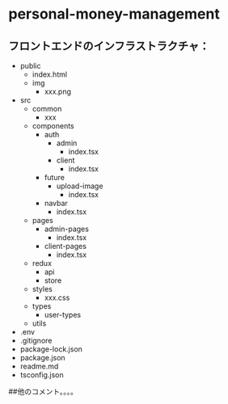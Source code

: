 # personal-money-management

## フロントエンドのインフラストラクチャ：
* public  
  * index.html  
  * img  
    * xxx.png  
* src  
  * common  
    * xxx  
  * components  
    * auth  
      * admin  
        * index.tsx  
      * client  
        * index.tsx  
    * future  
      * upload-image  
        * index.tsx  
    * navbar  
      * index.tsx  
  * pages  
    * admin-pages  
      * index.tsx  
    * client-pages  
      * index.tsx  
  * redux  
    * api  
    * store  
  * styles  
    * xxx.css  
  * types  
    * user-types  
  * utils  
* .env  
* .gitignore  
* package-lock.json  
* package.json  
* readme.md  
* tsconfig.json  

##他のコメント。。。。
